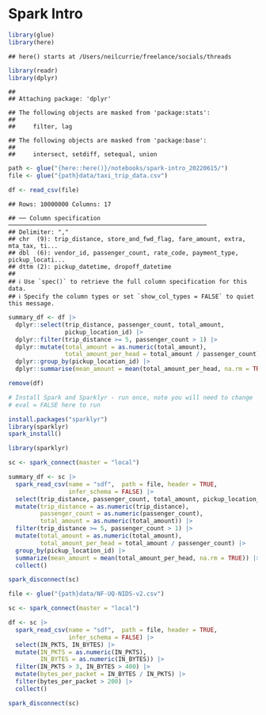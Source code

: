 Spark Intro
================

``` r
library(glue)
library(here)
```

    ## here() starts at /Users/neilcurrie/freelance/socials/threads

``` r
library(readr)
library(dplyr)
```

    ## 
    ## Attaching package: 'dplyr'

    ## The following objects are masked from 'package:stats':
    ## 
    ##     filter, lag

    ## The following objects are masked from 'package:base':
    ## 
    ##     intersect, setdiff, setequal, union

``` r
path <- glue("{here::here()}/notebooks/spark-intro_20220615/")
file <- glue("{path}data/taxi_trip_data.csv")

df <- read_csv(file)
```

    ## Rows: 10000000 Columns: 17

    ## ── Column specification ────────────────────────────────────────────────────────
    ## Delimiter: ","
    ## chr  (9): trip_distance, store_and_fwd_flag, fare_amount, extra, mta_tax, ti...
    ## dbl  (6): vendor_id, passenger_count, rate_code, payment_type, pickup_locati...
    ## dttm (2): pickup_datetime, dropoff_datetime
    ## 
    ## ℹ Use `spec()` to retrieve the full column specification for this data.
    ## ℹ Specify the column types or set `show_col_types = FALSE` to quiet this message.

``` r
summary_df <- df |> 
  dplyr::select(trip_distance, passenger_count, total_amount, 
                pickup_location_id) |> 
  dplyr::filter(trip_distance >= 5, passenger_count > 1) |> 
  dplyr::mutate(total_amount = as.numeric(total_amount),
                total_amount_per_head = total_amount / passenger_count) |> 
  dplyr::group_by(pickup_location_id) |> 
  dplyr::summarise(mean_amount = mean(total_amount_per_head, na.rm = TRUE))

remove(df)
```

``` r
# Install Spark and Sparklyr - run once, note you will need to change
# eval = FALSE here to run

install.packages("sparklyr")
library(sparklyr)
spark_install()
```

``` r
library(sparklyr)

sc <- spark_connect(master = "local")

summary_df <- sc |> 
  spark_read_csv(name = "sdf",  path = file, header = TRUE, 
                 infer_schema = FALSE) |> 
  select(trip_distance, passenger_count, total_amount, pickup_location_id) |>
  mutate(trip_distance = as.numeric(trip_distance),
         passenger_count = as.numeric(passenger_count),
         total_amount = as.numeric(total_amount)) |>
  filter(trip_distance >= 5, passenger_count > 1) |>
  mutate(total_amount = as.numeric(total_amount),
         total_amount_per_head = total_amount / passenger_count) |>
  group_by(pickup_location_id) |>
  summarize(mean_amount = mean(total_amount_per_head, na.rm = TRUE)) |>
  collect()

spark_disconnect(sc)
```

``` r
file <- glue("{path}data/NF-UQ-NIDS-v2.csv")

sc <- spark_connect(master = "local")

df <- sc |> 
  spark_read_csv(name = "sdf",  path = file, header = TRUE, 
                 infer_schema = FALSE) |> 
  select(IN_PKTS, IN_BYTES) |>
  mutate(IN_PKTS = as.numeric(IN_PKTS),
         IN_BYTES = as.numeric(IN_BYTES)) |>
  filter(IN_PKTS > 3, IN_BYTES > 400) |>
  mutate(bytes_per_packet = IN_BYTES / IN_PKTS) |>
  filter(bytes_per_packet > 200) |>
  collect()

spark_disconnect(sc)
```

